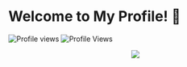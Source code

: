 # Welcome to My Profile! 👋
![Profile views](https://gpvc.arturio.dev/quiec) ![Profile Views](https://hits.seeyoufarm.com/api/count/incr/badge.svg?url=https://github.com/yusufusta/&title=Profile%20Views)




</details>
<div align="center">
<img src="https://spotify-github-profile.vercel.app/api/view?uid=ar5xr05io7p2lrvlzz8cgpz7f&cover_image=false)" />
  </div>
